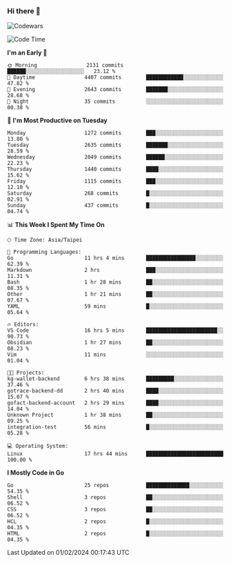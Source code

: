### Hi there 👋

![Codewars](https://www.codewars.com/users/omegaatt36/badges/small)

<!--START_SECTION:waka-->
![Code Time](http://img.shields.io/badge/Code%20Time-2%2C140%20hrs%2057%20mins-blue)

**I'm an Early 🐤** 

```text
🌞 Morning                2131 commits        ██████░░░░░░░░░░░░░░░░░░░   23.12 % 
🌆 Daytime                4407 commits        ████████████░░░░░░░░░░░░░   47.82 % 
🌃 Evening                2643 commits        ███████░░░░░░░░░░░░░░░░░░   28.68 % 
🌙 Night                  35 commits          ░░░░░░░░░░░░░░░░░░░░░░░░░   00.38 % 
```
📅 **I'm Most Productive on Tuesday** 

```text
Monday                   1272 commits        ███░░░░░░░░░░░░░░░░░░░░░░   13.80 % 
Tuesday                  2635 commits        ███████░░░░░░░░░░░░░░░░░░   28.59 % 
Wednesday                2049 commits        ██████░░░░░░░░░░░░░░░░░░░   22.23 % 
Thursday                 1440 commits        ████░░░░░░░░░░░░░░░░░░░░░   15.62 % 
Friday                   1115 commits        ███░░░░░░░░░░░░░░░░░░░░░░   12.10 % 
Saturday                 268 commits         █░░░░░░░░░░░░░░░░░░░░░░░░   02.91 % 
Sunday                   437 commits         █░░░░░░░░░░░░░░░░░░░░░░░░   04.74 % 
```


📊 **This Week I Spent My Time On** 

```text
🕑︎ Time Zone: Asia/Taipei

💬 Programming Languages: 
Go                       11 hrs 4 mins       ████████████████░░░░░░░░░   62.39 % 
Markdown                 2 hrs               ███░░░░░░░░░░░░░░░░░░░░░░   11.31 % 
Bash                     1 hr 28 mins        ██░░░░░░░░░░░░░░░░░░░░░░░   08.35 % 
Other                    1 hr 21 mins        ██░░░░░░░░░░░░░░░░░░░░░░░   07.67 % 
YAML                     59 mins             █░░░░░░░░░░░░░░░░░░░░░░░░   05.64 % 

🔥 Editors: 
VS Code                  16 hrs 5 mins       ███████████████████████░░   90.73 % 
Obsidian                 1 hr 27 mins        ██░░░░░░░░░░░░░░░░░░░░░░░   08.23 % 
Vim                      11 mins             ░░░░░░░░░░░░░░░░░░░░░░░░░   01.04 % 

🐱‍💻 Projects: 
kg-wallet-backend        6 hrs 38 mins       █████████░░░░░░░░░░░░░░░░   37.46 % 
gotrace-backend-dd       2 hrs 40 mins       ████░░░░░░░░░░░░░░░░░░░░░   15.07 % 
gofact-backend-account   2 hrs 29 mins       ████░░░░░░░░░░░░░░░░░░░░░   14.04 % 
Unknown Project          1 hr 38 mins        ██░░░░░░░░░░░░░░░░░░░░░░░   09.25 % 
integration-test         56 mins             █░░░░░░░░░░░░░░░░░░░░░░░░   05.28 % 

💻 Operating System: 
Linux                    17 hrs 44 mins      █████████████████████████   100.00 % 
```

**I Mostly Code in Go** 

```text
Go                       25 repos            ██████████████░░░░░░░░░░░   54.35 % 
Shell                    3 repos             ██░░░░░░░░░░░░░░░░░░░░░░░   06.52 % 
CSS                      3 repos             ██░░░░░░░░░░░░░░░░░░░░░░░   06.52 % 
HCL                      2 repos             █░░░░░░░░░░░░░░░░░░░░░░░░   04.35 % 
HTML                     2 repos             █░░░░░░░░░░░░░░░░░░░░░░░░   04.35 % 
```




 Last Updated on 01/02/2024 00:17:43 UTC
<!--END_SECTION:waka-->

<!--
**omegaatt36/omegaatt36** is a ✨ _special_ ✨ repository because its `README.md` (this file) appears on your GitHub profile.

Here are some ideas to get you started:

- 🔭 I’m currently working on ...
- 🌱 I’m currently learning ...
- 👯 I’m looking to collaborate on ...
- 🤔 I’m looking for help with ...
- 💬 Ask me about ...
- 📫 How to reach me: ...
- 😄 Pronouns: ...
- ⚡ Fun fact: ...
-->
